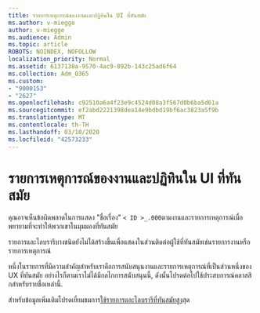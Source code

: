 ```yaml
---
title: รายการเหตุการณ์ของงานและปฏิทินใน UI ที่ทันสมัย
ms.author: v-miegge
author: v-miegge
ms.audience: Admin
ms.topic: article
ROBOTS: NOINDEX, NOFOLLOW
localization_priority: Normal
ms.assetid: 6137138a-9570-4ac9-892b-143c25ad6f64
ms.collection: Adm_O365
ms.custom:
- "9000153"
- "2627"
ms.openlocfilehash: c92510a6a4f23e9c4524d08a3f567d0b6ba5d61a
ms.sourcegitcommit: ef2abd2221398dea14e9bdbd19bf6ac3823a5f9b
ms.translationtype: MT
ms.contentlocale: th-TH
ms.lasthandoff: 03/10/2020
ms.locfileid: "42573233"
---
```

# <a name="task-and-calendar-event-list-in-modern-ui"></a>รายการเหตุการณ์ของงานและปฏิทินใน UI ที่ทันสมัย

คุณอาจเห็นข้อผิดพลาดในการแสดง "ชื่อเรื่อง" `< ID >_.000`ตามงานและรายการเหตุการณ์เมื่อพยายามที่จะทำให้พวกเขาในมุมมองที่ทันสมัย

รายการและไลบรารีบางชนิดยังไม่ได้สร้างขึ้นเพื่อแสดงในส่วนติดต่อผู้ใช้ที่ทันสมัยเช่นรายการงานหรือรายการเหตุการณ์

หนึ่งในรายการที่มีความสำคัญสำหรับเราคือการสนับสนุนงานและรายการเหตุการณ์ที่เป็นส่วนหนึ่งของ UX ที่ทันสมัย อย่างไรก็ตามเราไม่ได้มีกลไกการสนับสนุนนี้, ดังนั้นโปรดต่อไปใช้ประสบการณ์คลาสสิกสำหรับรายชื่อเหล่านี้.

สำหรับข้อมูลเพิ่มเติมโปรดเยี่ยมชมการ[ใช้รายการและไลบรารีที่ทันสมัยสูง](https://docs.microsoft.com/sharepoint/dev/transform/modernize-userinterface-lists-and-libraries)สุด
